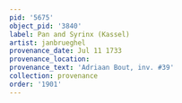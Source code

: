 ```yaml
---
pid: '5675'
object_pid: '3840'
label: Pan and Syrinx (Kassel)
artist: janbrueghel
provenance_date: Jul 11 1733
provenance_location:
provenance_text: 'Adriaan Bout, inv. #39'
collection: provenance
order: '1901'
---
```

